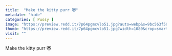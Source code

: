 ```yaml
---
title:  "Make the kitty purr 😻"
metadate: "hide"
categories: [ Pussy ]
image: "https://preview.redd.it/7p64pgmcvlo51.jpg?auto=webp&s=9bc563f59b2d85bac812589977326797bc1c4dd1"
thumb: "https://preview.redd.it/7p64pgmcvlo51.jpg?width=1080&crop=smart&auto=webp&s=8badcc3cd70ab16f9b3941a66027b4f5c7e41aa4"
visit: ""
---
```

Make the kitty purr 😻
